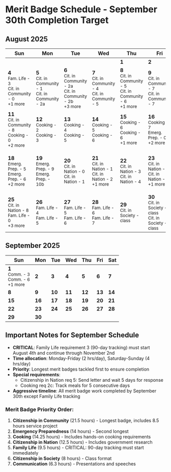 # Merit Badge Schedule - September 30th Completion Target

## August 2025

| Sun | Mon | Tue | Wed | Thu | Fri | Sat |
|-----|-----|-----|-----|-----|-----|-----|
|       |       |       |       | **1** | **2** | **3** |
| **4**<br><small>Fam. Life - 3</small><br><small>Cit. in Community - 0</small><br><small>+1 more</small> | **5**<br><small>Cit. in Community - 1</small><br><small>Cit. in Community - 2a</small> | **6**<br><small>Cit. in Community - 2a</small><br><small>Cit. in Community - 2b</small><br><small>+3 more</small> | **7**<br><small>Cit. in Community - 4</small><br><small>Cit. in Community - 5</small> | **8**<br><small>Cit. in Community - 5</small><br><small>Cit. in Community - 6</small><br><small>+1 more</small> | **9**<br><small>Cit. in Community - 7</small><br><small>Cit. in Community - 7</small> | **10**<br><small>Cit. in Community - 7</small><br><small>Cit. in Community - 7</small><br><small>+1 more</small> |
| **11**<br><small>Cit. in Community - 8</small><br><small>Cooking - 0</small><br><small>+2 more</small> | **12**<br><small>Cooking - 2</small><br><small>Cooking - 3</small> | **13**<br><small>Cooking - 4</small><br><small>Cooking - 5</small> | **14**<br><small>Cooking - 5</small><br><small>Cooking - 6</small> | **15**<br><small>Cooking - 6</small><br><small>Cooking - 6</small><br><small>+1 more</small> | **16**<br><small>Cooking - 7</small><br><small>Emerg. Prep. - 0</small><br><small>+2 more</small> | **17**<br><small>Emerg. Prep. - 2b</small><br><small>Emerg. Prep. - 3a</small><br><small>+3 more</small> |
| **18**<br><small>Emerg. Prep. - 5</small><br><small>Emerg. Prep. - 6</small><br><small>+2 more</small> | **19**<br><small>Emerg. Prep. - 9</small><br><small>Emerg. Prep. - 10b</small> | **20**<br><small>Cit. in Nation - 0</small><br><small>Cit. in Nation - 1</small> | **21**<br><small>Cit. in Nation - 1</small><br><small>Cit. in Nation - 2</small><br><small>+1 more</small> | **22**<br><small>Cit. in Nation - 3</small><br><small>Cit. in Nation - 4</small> | **23**<br><small>Cit. in Nation - 5</small><br><small>Cit. in Nation - 6</small><br><small>+1 more</small> | **24**<br><small>Cit. in Nation - 7a</small><br><small>Cit. in Nation - 7b</small><br><small>+1 more</small> |
| **25**<br><small>Cit. in Nation - 8</small><br><small>Fam. Life - 0</small><br><small>+3 more</small> | **26**<br><small>Fam. Life - 4</small><br><small>Fam. Life - 5</small> | **27**<br><small>Fam. Life - 5</small><br><small>Fam. Life - 6</small> | **28**<br><small>Fam. Life - 6</small><br><small>Fam. Life - 7</small> | **29**<br><small>Cit. in Society - class</small> | **30**<br><small>Cit. in Society - class</small><br><small>Cit. in Society - class</small> | **31**<br><small>Comm. - 1d</small><br><small>Comm. - 2a</small><br><small>+3 more</small> |

## September 2025

| Sun | Mon | Tue | Wed | Thu | Fri | Sat |
|-----|-----|-----|-----|-----|-----|-----|
| **1**<br><small>Comm. - 3</small><br><small>Comm. - 6</small><br><small>+1 more</small> | **2** | **3** | **4** | **5** | **6** | **7** |
| **8** | **9** | **10** | **11** | **12** | **13** | **14** |
| **15** | **16** | **17** | **18** | **19** | **20** | **21** |
| **22** | **23** | **24** | **25** | **26** | **27** | **28** |
| **29** | **30** |       |       |       |       |       |

## Important Notes for September Schedule

- **CRITICAL**: Family Life requirement 3 (90-day tracking) must start August 4th and continue through November 2nd
- **Time allocation**: Monday-Friday (2 hrs/day), Saturday-Sunday (4 hrs/day)  
- **Priority**: Longest merit badges tackled first to ensure completion
- **Special requirements**:
  - Citizenship in Nation req 5: Send letter and wait 5 days for response
  - Cooking req 2c: Track meals for 5 consecutive days
- **Aggressive timeline**: All merit badge work completed by September 30th except Family Life tracking

### Merit Badge Priority Order:
1. **Citizenship in Community** (21.5 hours) - Longest badge, includes 8.5 hours service project
2. **Emergency Preparedness** (14 hours) - Second longest  
3. **Cooking** (14.25 hours) - Includes hands-on cooking requirements
4. **Citizenship in Nation** (12.5 hours) - Includes government research
5. **Family Life** (9.5 hours) - CRITICAL: 90-day tracking must start immediately
6. **Citizenship in Society** (8 hours) - Class format
7. **Communication** (6.3 hours) - Presentations and speeches

